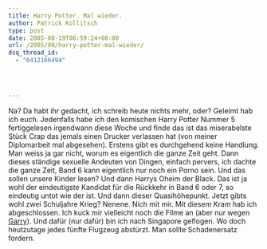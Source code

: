 ```yaml
---
title: Harry Potter. Mal wieder.
author: Patrick Kollitsch
type: post
date: 2005-08-19T06:59:24+00:00
url: /2005/08/harry-potter-mal-wieder/
dsq_thread_id:
  - "6412166494"




---
```

Na? Da habt ihr gedacht, ich schreib heute nichts mehr, oder? Geleimt hab ich euch. Jedenfalls habe ich den komischen Harry Potter Nummer 5 fertiggelesen irgendwann diese Woche und finde das ist das miserabelste Stück Crap das jemals einen Drucker verlassen hat (von meiner Diplomarbeit mal abgesehen). Erstens gibt es durchgehend keine Handlung. Man weiss ja gar nicht, worum es eigentlich die ganze Zeit geht. Dann dieses ständige sexuelle Andeuten von Dingen, einfach pervers, ich dachte die ganze Zeit, Band 6 kann eigentlich nur noch ein Porno sein. Und das sollen unsere Kinder lesen? Und dann Harrys Oheim der Black. Das ist ja wohl der eindeutigste Kandidat für die Rückkehr in Band 6 oder 7, so eindeutig untot wie der ist. Und dann dieser Quasihöhepunkt. Jetzt gibts wohl zwei Schuljahre Krieg? Nenene. Nich mit mir. Mit diesem Kram hab ich abgeschlossen. Ich kuck mir vielleicht noch die Filme an (aber nur wegen <a href="135">Garry</a>). Und dafür (nur dafür) bin ich nach Singapore geflogen. Wo doch heutzutage jedes fünfte Flugzeug abstürzt. Man sollte Schadenersatz fordern.